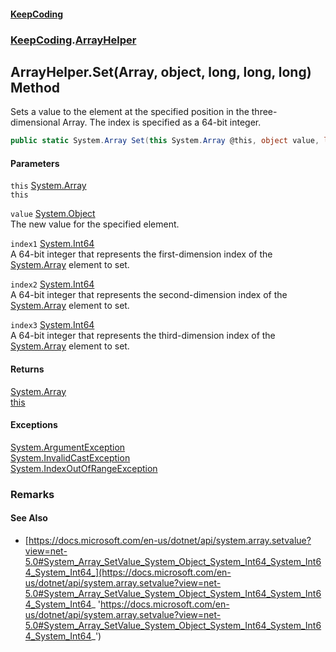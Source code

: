 #### [KeepCoding](index.md 'index')
### [KeepCoding](KeepCoding.md 'KeepCoding').[ArrayHelper](ArrayHelper.md 'KeepCoding.ArrayHelper')
## ArrayHelper.Set(Array, object, long, long, long) Method
Sets a value to the element at the specified position in the three-dimensional Array. The index is specified as a 64-bit integer.  
```csharp
public static System.Array Set(this System.Array @this, object value, long index1, long index2, long index3);
```
#### Parameters
<a name='KeepCoding_ArrayHelper_Set(System_Array_object_long_long_long)_this'></a>
`this` [System.Array](https://docs.microsoft.com/en-us/dotnet/api/System.Array 'System.Array')  
`this`
  
<a name='KeepCoding_ArrayHelper_Set(System_Array_object_long_long_long)_value'></a>
`value` [System.Object](https://docs.microsoft.com/en-us/dotnet/api/System.Object 'System.Object')  
The new value for the specified element.
  
<a name='KeepCoding_ArrayHelper_Set(System_Array_object_long_long_long)_index1'></a>
`index1` [System.Int64](https://docs.microsoft.com/en-us/dotnet/api/System.Int64 'System.Int64')  
A 64-bit integer that represents the first-dimension index of the [System.Array](https://docs.microsoft.com/en-us/dotnet/api/System.Array 'System.Array') element to set.
  
<a name='KeepCoding_ArrayHelper_Set(System_Array_object_long_long_long)_index2'></a>
`index2` [System.Int64](https://docs.microsoft.com/en-us/dotnet/api/System.Int64 'System.Int64')  
A 64-bit integer that represents the second-dimension index of the [System.Array](https://docs.microsoft.com/en-us/dotnet/api/System.Array 'System.Array') element to set.
  
<a name='KeepCoding_ArrayHelper_Set(System_Array_object_long_long_long)_index3'></a>
`index3` [System.Int64](https://docs.microsoft.com/en-us/dotnet/api/System.Int64 'System.Int64')  
A 64-bit integer that represents the third-dimension index of the [System.Array](https://docs.microsoft.com/en-us/dotnet/api/System.Array 'System.Array') element to set.
  
#### Returns
[System.Array](https://docs.microsoft.com/en-us/dotnet/api/System.Array 'System.Array')  
[this](ArrayHelper_Set_Qu5HNfB_3OQwAF36bsM9Aw.md#KeepCoding_ArrayHelper_Set(System_Array_object_long_long_long)_this 'KeepCoding.ArrayHelper.Set(System.Array, object, long, long, long).this')
#### Exceptions
[System.ArgumentException](https://docs.microsoft.com/en-us/dotnet/api/System.ArgumentException 'System.ArgumentException')  
[System.InvalidCastException](https://docs.microsoft.com/en-us/dotnet/api/System.InvalidCastException 'System.InvalidCastException')  
[System.IndexOutOfRangeException](https://docs.microsoft.com/en-us/dotnet/api/System.IndexOutOfRangeException 'System.IndexOutOfRangeException')  
### Remarks
#### See Also
- [https://docs.microsoft.com/en-us/dotnet/api/system.array.setvalue?view=net-5.0#System_Array_SetValue_System_Object_System_Int64_System_Int64_System_Int64_](https://docs.microsoft.com/en-us/dotnet/api/system.array.setvalue?view=net-5.0#System_Array_SetValue_System_Object_System_Int64_System_Int64_System_Int64_ 'https://docs.microsoft.com/en-us/dotnet/api/system.array.setvalue?view=net-5.0#System_Array_SetValue_System_Object_System_Int64_System_Int64_System_Int64_')
